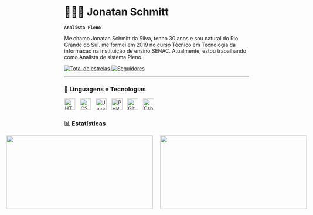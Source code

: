 # 👩🏻‍💻 Jonatan Schmitt

**`Analista Pleno`**

Me chamo Jonatan Schmitt da Silva, tenho 30 anos e sou natural do Rio Grande do Sul. me formei em 2019 no curso Técnico em Tecnologia da informacao na instituição de ensino SENAC. Atualmente, estou trabalhando como Analista de sistema Pleno.
<p align="left">
    <a href="https://github.com/Shiminatan?tab=repositories&sort=stargazers">
        <img 
            alt="Total de estrelas" 
            title="Total de estrelas GitHub" 
            src="https://custom-icon-badges.demolab.com/github/stars/Shiminatan?color=55960c&style=for-the-badge&labelColor=488207&logo=star&label=estrelas"
        />
    </a>
    <a href="https://github.com/Shiminatan?tab=followers">
        <img 
            alt="Seguidores" 
            title="Me siga no GitHub" 
            src="https://custom-icon-badges.demolab.com/github/followers/Shiminatan?color=236ad3&labelColor=1155ba&style=for-the-badge&logo=github&label=Seguidores&logoColor=white"
        />
    </a>
</p>

---

### 🤖 Linguagens e Tecnologias

<img 
    align="left" 
    alt="HTML"
    title="HTML" 
    width="30px" 
    style="padding-right: 10px;" 
    src="https://cdn.jsdelivr.net/gh/devicons/devicon@latest/icons/html5/html5-original.svg" 
/>
<img 
    align="left" 
    alt="CSS" 
    title="CSS"
    width="30px" 
    style="padding-right: 10px;" 
    src="https://cdn.jsdelivr.net/gh/devicons/devicon@latest/icons/css3/css3-original.svg" 
/>
<img 
    align="left" 
    alt="JavaScript" 
    title="JavaScript"
    width="30px" 
    style="padding-right: 10px;" 
    src="https://cdn.jsdelivr.net/gh/devicons/devicon@latest/icons/javascript/javascript-original.svg" 
/>
<img 
    align="left" 
    alt="PHP" 
    title="PHP"
    width="30px" 
    style="padding-right: 10px;" 
    src="https://cdn.jsdelivr.net/gh/devicons/devicon@latest/icons/php/php-original.svg" 
/>
<img 
    align="left" 
    alt="Git" 
    title="Git"
    width="30px" 
    style="padding-right: 10px;" 
    src="https://cdn.jsdelivr.net/gh/devicons/devicon@latest/icons/git/git-original.svg" 
/>
<img 
    align="left" 
    alt="Csharp" 
    title="Csharp"
    width="30px" 
    style="padding-right: 10px;" 
    src="https://cdn.jsdelivr.net/gh/devicons/devicon@latest/icons/csharp/csharp-original.svg"
 />

<br/>
<br/>

### 📊 Estatísticas

<p>
 <p align="center" style="display: flex; justify-content: center; gap: 20px;">
  <img
    height="200"
    width="400"
    src="https://github-readme-stats.vercel.app/api?username=Shiminatan&show_icons=true&theme=tokyonight&include_all_commits=true&locale=pt-br&cache_seconds=3600"
  />
  <img
    height="200"
    width="400"
    src="https://github-readme-stats.vercel.app/api/top-langs/?username=Shiminatan&theme=tokyonight&layout=compact&custom_title=Tecnologias&langs_count=9&cache_seconds=3600"
  />

</p>


</p>
